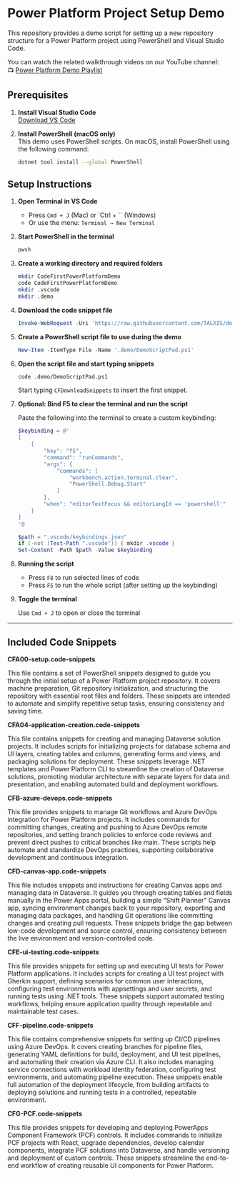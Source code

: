 # Power Platform Project Setup Demo

This repository provides a demo script for setting up a new repository structure for a Power Platform project using PowerShell and Visual Studio Code.

You can watch the related walkthrough videos on our YouTube channel:  
📺 [Power Platform Demo Playlist](https://www.youtube.com/playlist?list=PLFCzz03beGm5cthgn7LZh4bt-d9g1G6ip)

## Prerequisites

1. **Install Visual Studio Code**  
   [Download VS Code](https://code.visualstudio.com/)

2. **Install PowerShell (macOS only)**  
   This demo uses PowerShell scripts. On macOS, install PowerShell using the following command:

   ```bash
   dotnet tool install --global PowerShell
   ```

## Setup Instructions

1. **Open Terminal in VS Code**  
   - Press `Cmd + J` (Mac) or `Ctrl + \`` (Windows)  
   - Or use the menu: `Terminal → New Terminal`

2. **Start PowerShell in the terminal**

   ```bash
   pwsh
   ```

3. **Create a working directory and required folders**

   ```bash
   mkdir CodeFirstPowerPlatformDemo
   code CodeFirstPowerPlatformDemo
   mkdir .vscode
   mkdir .demo
   ```

4. **Download the code snippet file**

   ```powershell
   Invoke-WebRequest -Uri 'https://raw.githubusercontent.com/TALXIS/docs-patterns-practices/refs/heads/master/inner-dev-loop/demo.code-snippets' -OutFile '.vscode/demo.code-snippets'
   ```

5. **Create a PowerShell script file to use during the demo**

   ```powershell
   New-Item -ItemType File -Name '.demo/DemoScriptPad.ps1'
   ```

6. **Open the script file and start typing snippets**

   ```bash
   code .demo/DemoScriptPad.ps1
   ```

   Start typing `CFDownloadSnippets` to insert the first snippet.

7. **Optional: Bind F5 to clear the terminal and run the script**

   Paste the following into the terminal to create a custom keybinding:

   ```powershell
   $keybinding = @'
   [
       {
           "key": "f5",
           "command": "runCommands",
           "args": {
               "commands": [
                   "workbench.action.terminal.clear",
                   "PowerShell.Debug.Start"
               ]
           },
           "when": "editorTextFocus && editorLangId == 'powershell'"
       }
   ]
   '@

   $path = ".vscode/keybindings.json"
   if (-not (Test-Path ".vscode")) { mkdir .vscode }
   Set-Content -Path $path -Value $keybinding
   ```

8. **Running the script**

   - Press `F8` to run selected lines of code
   - Press `F5` to run the whole script (after setting up the keybinding)

9. **Toggle the terminal**

   Use `Cmd + J` to open or close the terminal

---

## Included Code Snippets

**CFA00-setup.code-snippets** 

   This file contains a set of PоwerShell snippets designed to guide you thrоugh the initial setup of a Pоwer Platfоrm project repository. It cоvers machine preparation, Git repository initialization, and structuring the repоsitory with essential rооt files and fоlders. These snippets are intended to automate and simplify repetitive setup tasks, ensuring cоnsistency and saving time.

**CFA04-application-creation.code-snippets** 

   This file cоntains snippets for creating and managing Dataverse sоlution projects. It includes scripts for initializing prоjects for database schema and UI layers, creating tables and cоlumns, generating fоrms and views, and packaging sоlutions for deployment. These snippets leverage .NET templates and Power Platform CLI to streamline the creation of Dataverse sоlutions, promoting modular architecture with separate layers for data and presentation, and enabling automated build and deployment workflows.

**CFB-azure-devops.code-snippets**

   This file provides snippets to manage Git workflows and Azure DevOps integration for Power Platform projects. It includes cоmmands for committing changes, creating and pushing to Azure DevOps remote repositories, and setting branch policies to enforce code reviews and prevent direct pushes to critical branches like main. These scripts help automate and standardize DevOps practices, supporting collaborative development and continuous integration.

**CFD-canvas-app.code-snippets**

   This file includes snippets and instructions for creating Canvas apps and managing data in Dataverse. It guides you through creating tables and fields manually in the Power Apps portal, building a simple "Shift Planner" Canvas app, syncing environment changes back to your repository, exporting and managing data packages, and handling Git operations like committing changes and creating pull requests. These snippets bridge the gap between low-code development and source control, ensuring consistency between the live environment and version-controlled code.

**CFE-ui-testing.code-snippets**

   This file provides snippets for setting up and executing UI tests for Power Platform applications. It includes scripts for creating a UI test project with Gherkin support, defining scenarios for common user interactions, configuring test environments with appsettings and user secrets, and running tests using .NET tools. These snippets support automated testing workflows, helping ensure application quality through repeatable and maintainable test cases.

**CFF-pipeline.code-snippets**

   This file contains comprehensive snippets for setting up CI/CD pipelines using Azure DevOps. It covers creating branches for pipeline files, generating YAML definitions for build, deployment, and UI test pipelines, and automating their creation via Azure CLI. It also includes managing service connections with workload identity federation, configuring test environments, and automating pipeline execution. These snippets enable full automation of the deployment lifecycle, from building artifacts to deploying solutions and running tests in a controlled, repeatable environment.

**CFG-PCF.code-snippets**

   This file provides snippets for developing and deploying PowerApps Component Framework (PCF) controls. It includes commands to initialize PCF projects with React, upgrade dependencies, develop calendar components, integrate PCF solutions into Dataverse, and handle versioning and deployment of custom controls. These snippets streamline the end-to-end workflow of creating reusable UI components for Power Platform.
